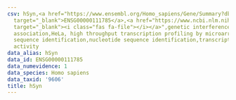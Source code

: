 ```yaml
---
csv: hSyn,<a href="https://www.ensembl.org/Homo_sapiens/Gene/Summary?db=core;g=ENSG00000111785"
  target="_blank">ENSG00000111785</a>,<a href="https://www.ncbi.nlm.nih.gov/pubmed/17216044"
  target="_blank"><i class="fas fa-file"></i></a>",genetic interference,functional
  association,HeLa, high throughput transcription profiling by microarray,nucleotide
  sequence identification,nucleotide sequence identification,transcriptional regulation,down-regulates
  activity
data_alias: hSyn
data_id: ENSG00000111785
data_numevidence: 1
data_species: Homo sapiens
data_taxid: '9606'
title: hSyn
---
```

